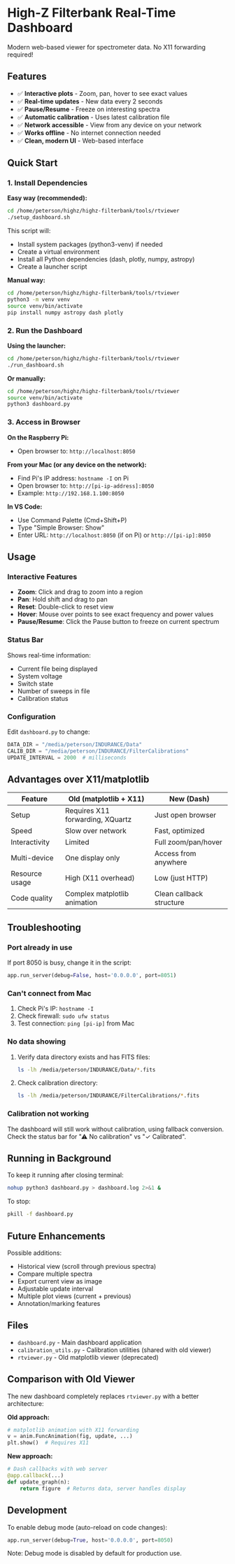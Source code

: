# High-Z Filterbank Real-Time Dashboard

Modern web-based viewer for spectrometer data. No X11 forwarding required!

## Features

- ✅ **Interactive plots** - Zoom, pan, hover to see exact values
- ✅ **Real-time updates** - New data every 2 seconds
- ✅ **Pause/Resume** - Freeze on interesting spectra
- ✅ **Automatic calibration** - Uses latest calibration file
- ✅ **Network accessible** - View from any device on your network
- ✅ **Works offline** - No internet connection needed
- ✅ **Clean, modern UI** - Web-based interface

## Quick Start

### 1. Install Dependencies

**Easy way (recommended):**
```bash
cd /home/peterson/highz/highz-filterbank/tools/rtviewer
./setup_dashboard.sh
```

This script will:
- Install system packages (python3-venv) if needed
- Create a virtual environment
- Install all Python dependencies (dash, plotly, numpy, astropy)
- Create a launcher script

**Manual way:**
```bash
cd /home/peterson/highz/highz-filterbank/tools/rtviewer
python3 -m venv venv
source venv/bin/activate
pip install numpy astropy dash plotly
```

### 2. Run the Dashboard

**Using the launcher:**
```bash
cd /home/peterson/highz/highz-filterbank/tools/rtviewer
./run_dashboard.sh
```

**Or manually:**
```bash
cd /home/peterson/highz/highz-filterbank/tools/rtviewer
source venv/bin/activate
python3 dashboard.py
```

### 3. Access in Browser

**On the Raspberry Pi:**
- Open browser to: `http://localhost:8050`

**From your Mac (or any device on the network):**
- Find Pi's IP address: `hostname -I` on Pi
- Open browser to: `http://[pi-ip-address]:8050`
- Example: `http://192.168.1.100:8050`

**In VS Code:**
- Use Command Palette (Cmd+Shift+P)
- Type "Simple Browser: Show"
- Enter URL: `http://localhost:8050` (if on Pi) or `http://[pi-ip]:8050`

## Usage

### Interactive Features

- **Zoom**: Click and drag to zoom into a region
- **Pan**: Hold shift and drag to pan
- **Reset**: Double-click to reset view
- **Hover**: Mouse over points to see exact frequency and power values
- **Pause/Resume**: Click the Pause button to freeze on current spectrum

### Status Bar

Shows real-time information:
- Current file being displayed
- System voltage
- Switch state
- Number of sweeps in file
- Calibration status

### Configuration

Edit `dashboard.py` to change:

```python
DATA_DIR = "/media/peterson/INDURANCE/Data"
CALIB_DIR = "/media/peterson/INDURANCE/FilterCalibrations"
UPDATE_INTERVAL = 2000  # milliseconds
```

## Advantages over X11/matplotlib

| Feature | Old (matplotlib + X11) | New (Dash) |
|---------|----------------------|------------|
| Setup | Requires X11 forwarding, XQuartz | Just open browser |
| Speed | Slow over network | Fast, optimized |
| Interactivity | Limited | Full zoom/pan/hover |
| Multi-device | One display only | Access from anywhere |
| Resource usage | High (X11 overhead) | Low (just HTTP) |
| Code quality | Complex matplotlib animation | Clean callback structure |

## Troubleshooting

### Port already in use

If port 8050 is busy, change it in the script:
```python
app.run_server(debug=False, host='0.0.0.0', port=8051)
```

### Can't connect from Mac

1. Check Pi's IP: `hostname -I`
2. Check firewall: `sudo ufw status`
3. Test connection: `ping [pi-ip]` from Mac

### No data showing

1. Verify data directory exists and has FITS files:
   ```bash
   ls -lh /media/peterson/INDURANCE/Data/*.fits
   ```

2. Check calibration directory:
   ```bash
   ls -lh /media/peterson/INDURANCE/FilterCalibrations/*.fits
   ```

### Calibration not working

The dashboard will still work without calibration, using fallback conversion. Check the status bar for "⚠ No calibration" vs "✓ Calibrated".

## Running in Background

To keep it running after closing terminal:

```bash
nohup python3 dashboard.py > dashboard.log 2>&1 &
```

To stop:
```bash
pkill -f dashboard.py
```

## Future Enhancements

Possible additions:
- Historical view (scroll through previous spectra)
- Compare multiple spectra
- Export current view as image
- Adjustable update interval
- Multiple plot views (current + previous)
- Annotation/marking features

## Files

- `dashboard.py` - Main dashboard application
- `calibration_utils.py` - Calibration utilities (shared with old viewer)
- `rtviewer.py` - Old matplotlib viewer (deprecated)

## Comparison with Old Viewer

The new dashboard completely replaces `rtviewer.py` with a better architecture:

**Old approach:**
```python
# matplotlib animation with X11 forwarding
v = anim.FuncAnimation(fig, update, ...)
plt.show()  # Requires X11
```

**New approach:**
```python
# Dash callbacks with web server
@app.callback(...)
def update_graph(n):
    return figure  # Returns data, server handles display
```

## Development

To enable debug mode (auto-reload on code changes):

```python
app.run_server(debug=True, host='0.0.0.0', port=8050)
```

Note: Debug mode is disabled by default for production use.
